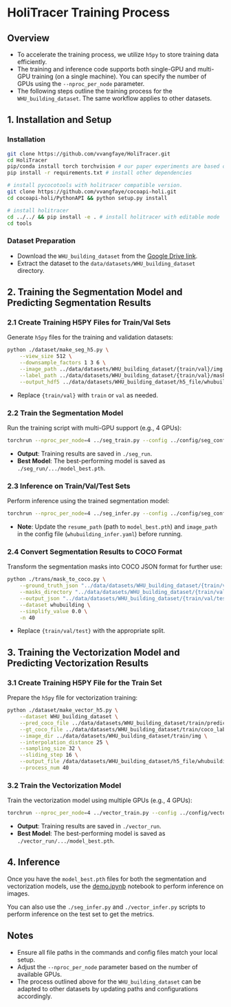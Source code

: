 # HoliTracer Training Process

## Overview
- To accelerate the training process, we utilize `h5py` to store training data efficiently.
- The training and inference code supports both single-GPU and multi-GPU training (on a single machine). You can specify the number of GPUs using the `--nproc_per_node` parameter.
- The following steps outline the training process for the `WHU_building_dataset`. The same workflow applies to other datasets.


## 1. Installation and Setup
### Installation
```bash
git clone https://github.com/vvangfaye/HoliTracer.git
cd HoliTracer
pip/conda install torch torchvision # our paper experiments are based on pytorch 2.5.1
pip install -r requirements.txt # install other dependencies

# install pycocotools with holitracer compatible version.
git clone https://github.com/vvangfaye/cocoapi-holi.git 
cd cocoapi-holi/PythonAPI && python setup.py install

# install holitracer
cd ../../ && pip install -e . # install holitracer with editable mode
cd tools
```
### Dataset Preparation
- Download the `WHU_building_dataset` from the [Google Drive link](https://drive.google.com/drive/folders/1GQ0EnrZh0RRgiSAeELMOf1pAXQCl5qT4?usp=sharing).
- Extract the dataset to the `data/datasets/WHU_building_dataset` directory.

## 2. Training the Segmentation Model and Predicting Segmentation Results

### 2.1 Create Training H5PY Files for Train/Val Sets
Generate `h5py` files for the training and validation datasets:
```bash
python ./dataset/make_seg_h5.py \
    --view_size 512 \
    --downsample_factors 1 3 6 \
    --image_path ../data/datasets/WHU_building_dataset/{train/val}/img \
    --label_path ../data/datasets/WHU_building_dataset/{train/val}/mask \
    --output_hdf5 ../data/datasets/WHU_building_dataset/h5_file/whubuilding_seg_{train/val}.h5
```
- Replace `{train/val}` with `train` or `val` as needed.

### 2.2 Train the Segmentation Model
Run the training script with multi-GPU support (e.g., 4 GPUs):
```bash
torchrun --nproc_per_node=4 ../seg_train.py --config ../config/seg_config/whubuilding_train.yaml
```
- **Output**: Training results are saved in `./seg_run`.
- **Best Model**: The best-performing model is saved as `./seg_run/.../model_best.pth`.

### 2.3 Inference on Train/Val/Test Sets
Perform inference using the trained segmentation model:
```bash
torchrun --nproc_per_node=4 ../seg_infer.py --config ../config/seg_config/whubuilding_infer.yaml
```
- **Note**: Update the `resume_path` (path to `model_best.pth`) and `image_path` in the config file (`whubuilding_infer.yaml`) before running.

### 2.4 Convert Segmentation Results to COCO Format
Transform the segmentation masks into COCO JSON format for further use:
```bash
python ./trans/mask_to_coco.py \
    --ground_truth_json "../data/datasets/WHU_building_dataset/{train/val/test}/coco_label_with_inter.json" \
    --masks_directory "../data/datasets/WHU_building_dataset/{train/val/test}/predict/holitracer/seg/" \
    --output_json "../data/datasets/WHU_building_dataset/{train/val/test}/predict/holitracer/holitracer.json" \
    --dataset whubuilding \
    --simplify_value 0.0 \
    -n 40
```
- Replace `{train/val/test}` with the appropriate split.

## 3. Training the Vectorization Model and Predicting Vectorization Results

### 3.1 Create Training H5PY File for the Train Set
Prepare the `h5py` file for vectorization training:
```bash
python ./dataset/make_vector_h5.py \
    --dataset WHU_building_dataset \
    --pred_coco_file ../data/datasets/WHU_building_dataset/train/predict/holitracer/holitracer.json \
    --gt_coco_file ../data/datasets/WHU_building_dataset/train/coco_label_with_inter.json \
    --image_dir ../data/datasets/WHU_building_dataset/train/img \
    --interpolation_distance 25 \
    --sampling_size 32 \
    --sliding_step 16 \
    --output_file /data/datasets/WHU_building_dataset/h5_file/whubuilding_vector_train.h5 \
    --process_num 40
```

### 3.2 Train the Vectorization Model
Train the vectorization model using multiple GPUs (e.g., 4 GPUs):
```bash
torchrun --nproc_per_node=4 ../vector_train.py --config ../config/vector_config/whubuilding_train.yaml
```
- **Output**: Training results are saved in `./vector_run`.
- **Best Model**: The best-performing model is saved as `./vector_run/.../model_best.pth`.

## 4. Inference
Once you have the `model_best.pth` files for both the segmentation and vectorization models, use the [demo.ipynb](../demo.ipynb) notebook to perform inference on images.

You can also use the `./seg_infer.py` and `./vector_infer.py` scripts to perform inference on the test set to get the metrics.

## Notes
- Ensure all file paths in the commands and config files match your local setup.
- Adjust the `--nproc_per_node` parameter based on the number of available GPUs.
- The process outlined above for the `WHU_building_dataset` can be adapted to other datasets by updating paths and configurations accordingly.
